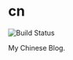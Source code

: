 # cn 
![Build Status](https://github.com/NoahDragon/cn/workflows/Node%20CI/badge.svg?branch=feature-1)

My Chinese Blog.
